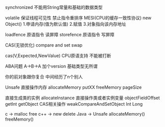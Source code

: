 synchronized 不能用String常量和基础的数据类型

volatile 保证线程可见性 禁止指令重排序
MESI(CPU的缓存一致性协议)
new Object() 1.申请内存(值为默认值) 2.赋值 3.对象指向该内存地址

loadfence 原语指令 读屏障
storefence 原语指令 写屏障

CAS(无锁优化)
compare and set swap

cas(V,Expected,NewValue)
CPU原语支持 不能被打断

ABA问题 A->B->A 加个version
基础类型无所谓

你的前对象跟你复合 中间经历了n个别人

Unsafe
直接操作内存
 allocateMemory putXX freeMemory pageSize
 
直接生成类的实例
 allocateInstance
直接操作类或者实例变量
 objectFieldOffset
 getInt
 getObject
CAS相关操作
 weakCompareAndSetObject Int Long
 
c -> malloc free c++ -> new delete
Java -> Unsafe allocateMemory() freeMemory()